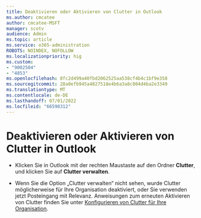 ```yaml
---
title: Deaktivieren oder Aktivieren von Clutter in Outlook
ms.author: cmcatee
author: cmcatee-MSFT
manager: scotv
audience: Admin
ms.topic: article
ms.service: o365-administration
ROBOTS: NOINDEX, NOFOLLOW
ms.localizationpriority: hig
ms.custom:
- "9002504"
- "4853"
ms.openlocfilehash: 8fc2d499a40fbd2062525aa538cf4b4c1bf9e358
ms.sourcegitcommit: 28a0efb945a4827518e4b6a3a8c804d4ba2e3349
ms.translationtype: MT
ms.contentlocale: de-DE
ms.lasthandoff: 07/01/2022
ms.locfileid: "66598312"
---
```

# <a name="turn-off-or-on-clutter-in-outlook"></a>Deaktivieren oder Aktivieren von Clutter in Outlook

- Klicken Sie in Outlook mit der rechten Maustaste auf den Ordner **Clutter**, und klicken Sie auf **Clutter verwalten**. 

- Wenn Sie die Option „Clutter verwalten“ nicht sehen, wurde Clutter möglicherweise für Ihre Organisation deaktiviert, oder Sie verwenden jetzt Posteingang mit Relevanz. Anweisungen zum erneuten Aktivieren von Clutter finden Sie unter [Konfigurieren von Clutter für Ihre Organisation](https://docs.microsoft.com/microsoft-365/admin/email/configure-clutter).
